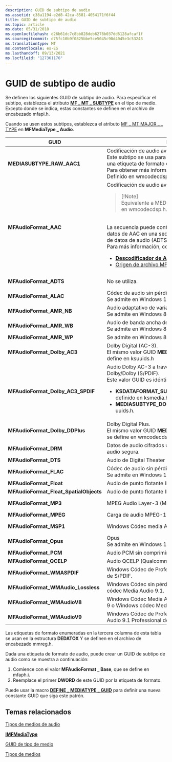 ```yaml
---
description: GUID de subtipo de audio
ms.assetid: c38a1194-e2d8-42ca-8581-4054171f6f44
title: GUID de subtipo de audio
ms.topic: article
ms.date: 05/31/2018
ms.openlocfilehash: d26b61dc7c8bb828deb6278b037dd6128afcaf1f
ms.sourcegitcommit: d75fc10b9f0825bbe5ce5045c90d4045e3c53243
ms.translationtype: MT
ms.contentlocale: es-ES
ms.lasthandoff: 09/13/2021
ms.locfileid: "127361176"
---
```

# <a name="audio-subtype-guids"></a>GUID de subtipo de audio

Se definen los siguientes GUID de subtipo de audio. Para especificar el subtipo, establezca el atributo [**MF \_ MT \_ SUBTYPE**](mf-mt-subtype-attribute.md) en el tipo de medio. Excepto donde se indica, estas constantes se definen en el archivo de encabezado mfapi.h.

Cuando se usen estos subtipos, establezca el atributo [MF \_ MT MAJOR \_ \_ TYPE](mf-mt-major-type-attribute.md) en **MFMediaType \_ Audio**.




| GUID | Descripción | Etiqueta de formato (FOURCC) | 
|------|-------------|---------------------|
| <strong>MEDIASUBTYPE_RAW_AAC1</strong> | Codificación de audio avanzada (AAC).<br /> Este subtipo se usa para AAC incluido en un archivo AVI con una etiqueta de formato de audio igual a 0x00FF. <br /> Para obtener más información, vea <a href="aac-decoder.md"><strong>Descodificador de AAC.</strong></a><br /> Definido en wmcodecdsp.h<br /> | WAVE_FORMAT_RAW_AAC1 (0x00FF) | 
| <strong>MFAudioFormat_AAC</strong> | Codificación de audio avanzada (AAC).<br /><blockquote>[!Note]<br />Equivalente a MEDIASUBTYPE_MPEG_HEAAC, definido en wmcodecdsp.h.</blockquote><br /> La secuencia puede contener datos de AAC sin procesar o datos de AAC en una secuencia de secuencia de transporte de datos de audio (ADTS).<br /> Para más información, consulte:<br /><ul><li><a href="aac-decoder.md"><strong>Descodificador de AAC</strong></a></li><li><a href="mpeg-4-file-source.md">Origen de archivo MPEG-4</a></li></ul> | WAVE_FORMAT_MPEG_HEAAC (0x1610) | 
| <strong>MFAudioFormat_ADTS</strong> | No se utiliza. | WAVE_FORMAT_MPEG_ADTS_AAC (0x1600) | 
| <strong>MFAudioFormat_ALAC</strong> | Códec de audio sin pérdida de Apple<br /> Se admite en Windows 10 y versiones posteriores.<br /> | WAVE_FORMAT_ALAC (0x6C61) | 
| <strong>MFAudioFormat_AMR_NB</strong> | Audio adaptativo de varias velocidades<br /> Se admite en Windows 8.1 y versiones posteriores.<br /> | WAVE_FORMAT_AMR_NB | 
| <strong>MFAudioFormat_AMR_WB</strong> | Audio de banda ancha de velocidad múltiple adaptativa<br /> Se admite en Windows 8.1 y versiones posteriores.<br /> | WAVE_FORMAT_AMR_WB | 
| <strong>MFAudioFormat_AMR_WP</strong> | Se admite en Windows 8.1 y versiones posteriores.<br /> | WAVE_FORMAT_AMR_WP | 
| <strong>MFAudioFormat_Dolby_AC3</strong> | Dolby Digital (AC-3).<br /> El mismo valor GUID <strong>MEDIASUBTYPE_DOLBY_AC3</strong>, que se define en ksuuids.h<br /> | Ninguno. | 
| <strong>MFAudioFormat_Dolby_AC3_SPDIF</strong> | Audio Dolby AC-3 a través de la interfaz digital de Dolby/Dolby (S/PDIF).<br /> Este valor GUID es idéntico a los subtipos siguientes:<br /><ul><li><strong>KSDATAFORMAT_SUBTYPE_IEC61937_DOLBY_DIGITAL</strong>, definido en ksmedia.h.</li><li><strong>MEDIASUBTYPE_DOLBY_AC3_SPDIF</strong>, definido en uuids.h.</li></ul> | WAVE_FORMAT_DOLBY_AC3_SPDIF (0x0092) | 
| <strong>MFAudioFormat_Dolby_DDPlus</strong> | Dolby Digital Plus.<br /> El mismo valor GUID <strong>MEDIASUBTYPE_DOLBY_DDPLUS</strong>, que se define en wmcodecdsp.h.<br /> | None | 
| <strong>MFAudioFormat_DRM</strong> | Datos de audio cifrados usados con la ruta de acceso de audio segura. | WAVE_FORMAT_DRM (0x0009) | 
| <strong>MFAudioFormat_DTS</strong> | Audio de Digital Theater Systems (DTS). | WAVE_FORMAT_DTS (0x0008) | 
| <strong>MFAudioFormat_FLAC</strong> | Códec de audio sin pérdida de datos gratuito<br /> Se admite en Windows 10 y versiones posteriores.<br /> | WAVE_FORMAT_FLAC (0xF1AC) | 
| <strong>MFAudioFormat_Float</strong> | Audio de punto flotante IEEE sin comprimir. | WAVE_FORMAT_IEEE_FLOAT (0x0003) | 
| <strong>MFAudioFormat_Float_SpatialObjects</strong> | Audio de punto flotante IEEE sin comprimir. | None | 
| <strong>MFAudioFormat_MP3</strong> | MPEG Audio Layer-3 (MP3). | WAVE_FORMAT_MPEGLAYER3 (0x0055) | 
| <strong>MFAudioFormat_MPEG</strong> | Carga de audio MPEG-1. | WAVE_FORMAT_MPEG (0x0050) | 
| <strong>MFAudioFormat_MSP1</strong> | Windows Códec media Audio 9 Voice. | WAVE_FORMAT_WMAVOICE9 (0x000A) | 
| <strong>MFAudioFormat_Opus</strong> | Opus<br /> Se admite en Windows 10 y versiones posteriores.<br /> | WAVE_FORMAT_OPUS (0x704F) | 
| <strong>MFAudioFormat_PCM</strong> | Audio PCM sin comprimir. | WAVE_FORMAT_PCM (1) | 
| <strong>MFAudioFormat_QCELP</strong> | Audio QCELP (Qualcomm Code Excited Linear Prediction). | None | 
| <strong>MFAudioFormat_WMASPDIF</strong> | Windows Códec de Professional Multimedia Audio 9 a través de S/PDIF. | WAVE_FORMAT_WMASPDIF (0x0164) | 
| <strong>MFAudioFormat_WMAudio_Lossless</strong> | Windows Códec sin pérdida de Media Audio 9 Windows códec Media Audio 9.1. | WAVE_FORMAT_WMAUDIO_LOSSLESS (0x0163) | 
| <strong>MFAudioFormat_WMAudioV8</strong> | Windows Códec Media Audio 8, Windows códec Media Audio 9 o Windows códec Media Audio 9.1. | WAVE_FORMAT_WMAUDIO2 (0x0161) | 
| <strong>MFAudioFormat_WMAudioV9</strong> | Windows Códec de Professional o códec Windows Media Audio 9.1 Professional de Media Audio 9.1. | WAVE_FORMAT_WMAUDIO3 (0x0162) | 




 

Las etiquetas de formato enumeradas en la tercera columna de esta tabla se usan en la estructura **DEDATOX** Y se definen en el archivo de encabezado mmreg.h.

Dada una etiqueta de formato de audio, puede crear un GUID de subtipo de audio como se muestra a continuación:

1.  Comience con el valor **MFAudioFormat \_ Base**, que se define en mfaph.i.
2.  Reemplace el primer **DWORD** de este GUID por la etiqueta de formato.

Puede usar la macro [**DEFINE \_ MEDIATYPE \_ GUID**](/windows/desktop/api/mfapi/nf-mfapi-define_mediatype_guid) para definir una nueva constante GUID que siga este patrón.

## <a name="related-topics"></a>Temas relacionados

<dl> <dt>

[Tipos de medios de audio](audio-media-types.md)
</dt> <dt>

[**IMFMediaType**](/windows/desktop/api/mfobjects/nn-mfobjects-imfmediatype)
</dt> <dt>

[GUID de tipo de medio](media-type-guids.md)
</dt> <dt>

[Tipos de medios](media-types.md)
</dt> </dl>

 

 




